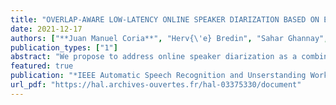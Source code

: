 ```yaml
---
title: "OVERLAP-AWARE LOW-LATENCY ONLINE SPEAKER DIARIZATION BASED ON END-TO-END LOCAL SEGMENTATION"
date: 2021-12-17
authors: ["**Juan Manuel Coria**", "Herv{\'e} Bredin", "Sahar Ghannay","Sophie Rosset"]
publication_types: ["1"]
abstract: "We propose to address online speaker diarization as a combination of incremental clustering and local diarization applied to a rolling buffer updated every 500ms. Every single step of the proposed pipeline is designed to take full advantage of the strong ability of a recently proposed end-to-end overlap-aware segmentation to detect and separate overlapping speakers. In particular, we propose a modified version of the statistics pooling layer (initially introduced in the x-vector architecture) to give less weight to frames where the segmentation model predicts simultaneous speakers. Furthermore, we derive cannot-link constraints from the initial segmentation step to prevent two local speakers from being wrongfully merged during the incremental clustering step. Finally, we show how the latency of the proposed approach can be adjusted between 500ms and 5s to match the requirements of a particular use case, and we provide a systematic analysis of the influence of latency on the overall performance (on AMI, DIHARD and VoxConverse)."
featured: true
publication: "*IEEE Automatic Speech Recognition and Unserstanding Workshop (ASRU 2021)*"
url_pdf: "https://hal.archives-ouvertes.fr/hal-03375330/document"
---
```

